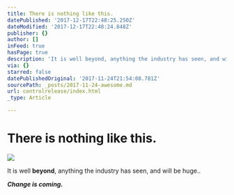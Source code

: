 ```yaml
---
title: There is nothing like this.
datePublished: '2017-12-17T22:48:25.250Z'
dateModified: '2017-12-17T22:48:24.848Z'
publisher: {}
author: []
inFeed: true
hasPage: true
description: 'It is well beyond, anything the industry has seen, and will be huge..'
via: {}
starred: false
datePublishedOriginal: '2017-11-24T21:54:08.781Z'
sourcePath: _posts/2017-11-24-awesome.md
url: controlrelease/index.html
_type: Article

---
```

# There is nothing like this.
![](https://the-grid-user-content.s3-us-west-2.amazonaws.com/364c98c7-83b0-4ac1-ad97-15a372a9a6c7.jpg)

It is well **beyond**, anything the industry has seen, and will be huge..

_**Change is coming.**_